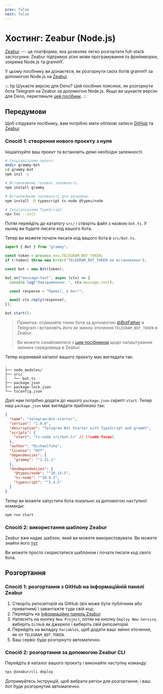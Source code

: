 ```yaml
---
prev: false
next: false
---
```


# Хостинг: Zeabur (Node.js)

[Zeabur](https://zeabur.com) --- це платформа, яка дозволяє легко розгортати
full-stack застосунки. Zeabur підтримує різні мови програмування та фреймворки,
зокрема Node.js та grammY.

У цьому посібнику ви дізнаєтеся, як розгорнути своїх ботів grammY за допомогою
Node.js на [Zeabur](https://zeabur.com).

::: tip Шукаєте версію для Deno? Цей посібник пояснює, як розгорнути бота
Telegram на Zeabur за допомогою Node.js. Якщо ви шукаєте версію для Deno,
перегляньте [цей посібник](./zeabur-deno). :::

## Передумови

Щоб слідувати посібнику, вам потрібно мати облікові записи
[GitHub](https://github.com) та [Zeabur](https://zeabur.com).

### Спосіб 1: створення нового проєкту з нуля

Ініціалізуйте ваш проєкт та встановіть деякі необхідні залежності:

```sh
# Ініціалізуємо проєкт.
mkdir grammy-bot
cd grammy-bot
npm init -y

# Встановлюємо головні залежності.
npm install grammy

# Встановлюємо залежності для розробки.
npm install -D typescript ts-node @types/node

# Ініціалізуємо TypeScript.
npx tsc --init
```

Потім перейдіть до каталогу `src/` і створіть файл з назвою `bot.ts`. У ньому ви
будете писати код вашого бота.

Тепер ви можете почати писати код вашого бота в `src/bot.ts`.

```ts
import { Bot } from "grammy";

const token = process.env.TELEGRAM_BOT_TOKEN;
if (!token) throw new Error("TELEGRAM_BOT_TOKEN не встановлено");

const bot = new Bot(token);

bot.on("message:text", async (ctx) => {
  console.log("Повідомлення: ", ctx.message.text);

  const response = "Привіт, я бот!";

  await ctx.reply(response);
});

bot.start();
```

> Примітка: отримайте токен бота за допомогою
> [@BotFather](https://t.me/BotFather) в Telegram і встановіть його як змінну
> оточення `TELEGRAM_BOT_TOKEN` в Zeabur.
>
> Ви можете ознайомитися з
> [цим посібником](https://zeabur.com/docs/en-US/deploy/variables) щодо
> налаштування змінних середовища в Zeabur.

Тепер кореневий каталог вашого проєкту має виглядати так:

```asciiart:no-line-numbers
.
├── node_modules/
├── src/
│   └── bot.ts
├── package.json
├── package-lock.json
└── tsconfig.json
```

Далі нам потрібно додати до нашого `package.json` скрипт `start`. Тепер наш
`package.json` має виглядати приблизно так:

```json
{
  "name": "telegram-bot-starter",
  "version": "1.0.0",
  "description": "Telegram Bot Starter with TypeScript and grammY",
  "scripts": {
    "start": "ts-node src/bot.ts" // [!code focus]
  },
  "author": "MichaelYuhe",
  "license": "MIT",
  "dependencies": {
    "grammy": "^1.21.1"
  },
  "devDependencies": {
    "@types/node": "^20.14.5",
    "ts-node": "^10.9.2",
    "typescript": "^5.4.5"
  }
}
```

Тепер ви можете запустити бота локально за допомогою наступної команди:

```sh
npm run start
```

### Спосіб 2: використання шаблону Zeabur

Zeabur вже надає шаблон, який ви можете використовувати. Ви можете знайти його
[тут](https://github.com/zeabur/deno-telegram-bot-starter).

Ви можете просто скористатися шаблоном і почати писати код свого бота.

## Розгортання

### Спосіб 1: розгортання з GitHub на інформаційній панелі Zeabur

1. Створіть репозиторій на GitHub (він може бути публічним або приватним) і
   завантажте туди свій код.
2. Перейдіть на [інформаційну панель Zeabur](https://dash.zeabur.com).
3. Натисніть на кнопку `New Project`, потім на кнопку `Deploy New Service`,
   виберіть `GitHub` як джерело і виберіть свій репозиторій.
4. Перейдіть на вкладку `Variables`, щоб додати ваші змінні оточення, як-от
   `TELEGRAM_BOT_TOKEN`.
5. Ваш сервіс буде розгорнуто автоматично.

### Спосіб 2: розгортання за допомогою Zeabur CLI

Перейдіть в каталог вашого проєкту і виконайте наступну команду:

```sh
npx @zeabur/cli deploy
```

Дотримуйтесь інструкцій, щоб вибрати регіон для розгортання, і ваш бот буде
розгорнутий автоматично.
